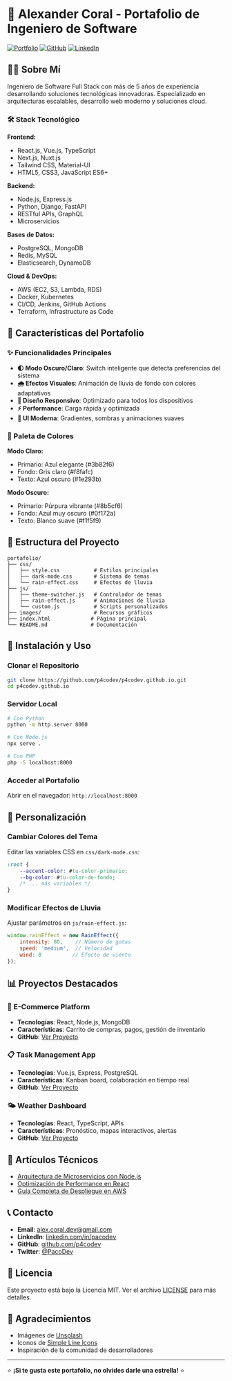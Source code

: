 # 🚀 Alexander Coral - Portafolio de Ingeniero de Software

[![Portfolio](https://img.shields.io/badge/Portfolio-Live-brightgreen)](https://p4codev.github.io)
[![GitHub](https://img.shields.io/badge/GitHub-p4codev-blue)](https://github.com/p4codev)
[![LinkedIn](https://img.shields.io/badge/LinkedIn-pacodev-blue)](https://www.linkedin.com/in/pacodev/)

## 👨‍💻 Sobre Mí

Ingeniero de Software Full Stack con más de 5 años de experiencia desarrollando soluciones tecnológicas innovadoras. Especializado en arquitecturas escalables, desarrollo web moderno y soluciones cloud.

### 🛠️ Stack Tecnológico

**Frontend:**
- React.js, Vue.js, TypeScript
- Next.js, Nuxt.js
- Tailwind CSS, Material-UI
- HTML5, CSS3, JavaScript ES6+

**Backend:**
- Node.js, Express.js
- Python, Django, FastAPI
- RESTful APIs, GraphQL
- Microservicios

**Bases de Datos:**
- PostgreSQL, MongoDB
- Redis, MySQL
- Elasticsearch, DynamoDB

**Cloud & DevOps:**
- AWS (EC2, S3, Lambda, RDS)
- Docker, Kubernetes
- CI/CD, Jenkins, GitHub Actions
- Terraform, Infrastructure as Code

## 🎯 Características del Portafolio

### ✨ Funcionalidades Principales

- **🌓 Modo Oscuro/Claro**: Switch inteligente que detecta preferencias del sistema
- **🌧️ Efectos Visuales**: Animación de lluvia de fondo con colores adaptativos
- **📱 Diseño Responsivo**: Optimizado para todos los dispositivos
- **⚡ Performance**: Carga rápida y optimizada
- **🎨 UI Moderna**: Gradientes, sombras y animaciones suaves

### 🎨 Paleta de Colores

**Modo Claro:**
- Primario: Azul elegante (#3b82f6)
- Fondo: Gris claro (#f8fafc)
- Texto: Azul oscuro (#1e293b)

**Modo Oscuro:**
- Primario: Púrpura vibrante (#8b5cf6)
- Fondo: Azul muy oscuro (#0f172a)
- Texto: Blanco suave (#f1f5f9)

## 📂 Estructura del Proyecto

```
portafolio/
├── css/
│   ├── style.css           # Estilos principales
│   ├── dark-mode.css       # Sistema de temas
│   └── rain-effect.css     # Efectos de lluvia
├── js/
│   ├── theme-switcher.js   # Controlador de temas
│   ├── rain-effect.js      # Animaciones de lluvia
│   └── custom.js           # Scripts personalizados
├── images/                 # Recursos gráficos
├── index.html             # Página principal
└── README.md              # Documentación
```

## 🚀 Instalación y Uso

### Clonar el Repositorio
```bash
git clone https://github.com/p4codev/p4codev.github.io.git
cd p4codev.github.io
```

### Servidor Local
```bash
# Con Python
python -m http.server 8000

# Con Node.js
npx serve .

# Con PHP
php -S localhost:8000
```

### Acceder al Portafolio
Abrir en el navegador: `http://localhost:8000`

## 🎨 Personalización

### Cambiar Colores del Tema
Editar las variables CSS en `css/dark-mode.css`:

```css
:root {
    --accent-color: #tu-color-primario;
    --bg-color: #tu-color-de-fondo;
    /* ... más variables */
}
```

### Modificar Efectos de Lluvia
Ajustar parámetros en `js/rain-effect.js`:

```javascript
window.rainEffect = new RainEffect({
    intensity: 80,    // Número de gotas
    speed: 'medium',  // Velocidad
    wind: 8          // Efecto de viento
});
```

## 📊 Proyectos Destacados

### 🛒 E-Commerce Platform
- **Tecnologías**: React, Node.js, MongoDB
- **Características**: Carrito de compras, pagos, gestión de inventario
- **GitHub**: [Ver Proyecto](https://github.com/p4codev/ecommerce-platform)

### 📋 Task Management App
- **Tecnologías**: Vue.js, Express, PostgreSQL
- **Características**: Kanban board, colaboración en tiempo real
- **GitHub**: [Ver Proyecto](https://github.com/p4codev/task-management-app)

### 🌤️ Weather Dashboard
- **Tecnologías**: React, TypeScript, APIs
- **Características**: Pronóstico, mapas interactivos, alertas
- **GitHub**: [Ver Proyecto](https://github.com/p4codev/weather-dashboard)

## 📝 Artículos Técnicos

- [Arquitectura de Microservicios con Node.js](https://medium.com/@alex.coral.dev/microservices-architecture)
- [Optimización de Performance en React](https://dev.to/alexcoral/react-performance-optimization)
- [Guía Completa de Despliegue en AWS](https://hashnode.com/@alexcoral/aws-deployment-guide)

## 📞 Contacto

- **Email**: alex.coral.dev@gmail.com
- **LinkedIn**: [linkedin.com/in/pacodev](https://www.linkedin.com/in/pacodev/)
- **GitHub**: [github.com/p4codev](https://github.com/p4codev)
- **Twitter**: [@PacoDev](https://x.com/PacoDev)

## 📄 Licencia

Este proyecto está bajo la Licencia MIT. Ver el archivo [LICENSE](LICENSE) para más detalles.

## 🙏 Agradecimientos

- Imágenes de [Unsplash](https://unsplash.com)
- Iconos de [Simple Line Icons](https://simplelineicons.github.io/)
- Inspiración de la comunidad de desarrolladores

---

⭐ **¡Si te gusta este portafolio, no olvides darle una estrella!** ⭐
